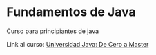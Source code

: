 # Fundamentos de Java
Curso para principiantes de java

Link al curso: [Universidad Java: De Cero a Master](https://www.udemy.com/course/universidad-java-especialista-en-java-desde-cero-a-master/)
